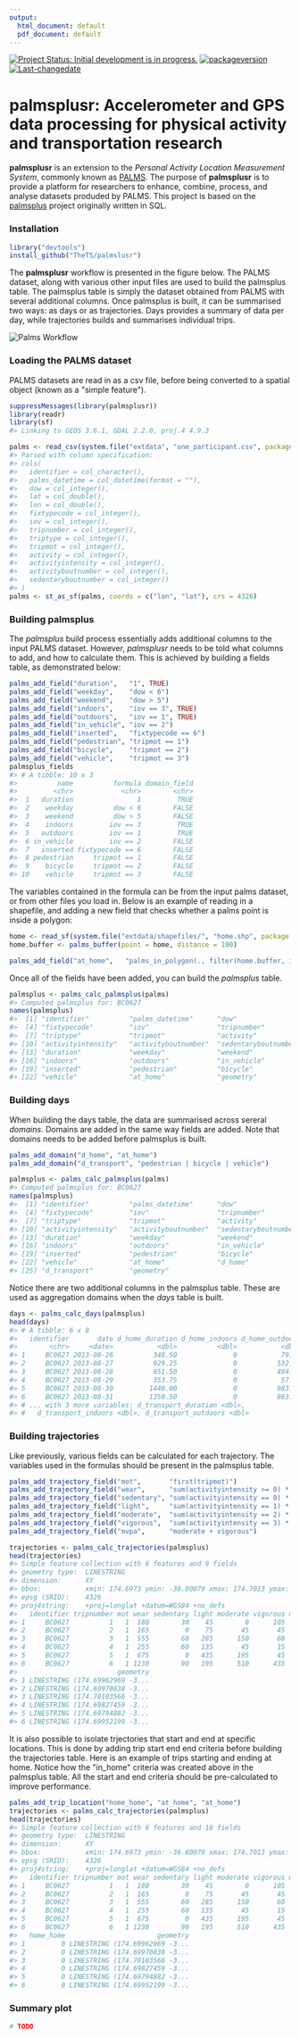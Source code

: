 ```yaml
---
output:
  html_document: default
  pdf_document: default
---
```

<!--[![AppVeyor Build Status](https://ci.appveyor.com/api/projects/status/github/TheTS/palmsplusr?branch=master&svg=true)](https://ci.appveyor.com/project/TheTS/palmsplusr)-->
<!--[![Travis-CI Build Status](https://travis-ci.org/TheTS/palmsplusr.svg?branch=master)](https://travis-ci.org/TheTS/palmsplusr) -->
<!--[![codecov](https://codecov.io/gh/TheTS/actigraph.sleepr/branch/master/graph/badge.svg)](https://codecov.io/gh/TheTS/actigraph.sleepr)-->
[![Project Status: Initial development is in progress.](http://www.repostatus.org/badges/latest/wip.svg)](http://www.repostatus.org/#wip) [![packageversion](https://img.shields.io/badge/Package%20version-0.1.0-orange.svg)](commits/master) [![Last-changedate](https://img.shields.io/badge/last%20change-2017--12--12-yellowgreen.svg?style=flat-square)](/commits/master)

<!-- README.md is generated from README.Rmd. Please edit that file -->
palmsplusr: Accelerometer and GPS data processing for physical activity and transportation research
===================================================================================================

**palmsplusr** is an extension to the *Personal Activity Location Measurement System*, commonly known as [PALMS](https://ucsd-palms-project.wikispaces.com/). The purpose of **palmsplusr** is to provide a platform for researchers to enhance, combine, process, and analyse datasets produded by PALMS. This project is based on the [palmsplus](https://github.com/bsnizek/palmsplus) project originally written in SQL.

### Installation

``` r
library("devtools")
install_github("TheTS/palmslusr")
```

The **palmsplusr** workflow is presented in the figure below. The PALMS dataset, along with various other input files are used to build the palmsplus table. The palmsplus table is simply the dataset obtained from PALMS with several additional columns. Once palmsplus is built, it can be summarised two ways: as days or as trajectories. Days provides a summary of data per day, while trajectories builds and summarises individual trips.

![Palms Workflow](https://i.imgur.com/oDXd5vL.png)

### Loading the PALMS dataset

PALMS datasets are read in as a csv file, before being converted to a spatial object (known as a "simple feature").

``` r
suppressMessages(library(palmsplusr))
library(readr)
library(sf)
#> Linking to GEOS 3.6.1, GDAL 2.2.0, proj.4 4.9.3

palms <- read_csv(system.file("extdata", "one_participant.csv", package = "palmsplusr"))
#> Parsed with column specification:
#> cols(
#>   identifier = col_character(),
#>   palms_datetime = col_datetime(format = ""),
#>   dow = col_integer(),
#>   lat = col_double(),
#>   lon = col_double(),
#>   fixtypecode = col_integer(),
#>   iov = col_integer(),
#>   tripnumber = col_integer(),
#>   triptype = col_integer(),
#>   tripmot = col_integer(),
#>   activity = col_integer(),
#>   activityintensity = col_integer(),
#>   activityboutnumber = col_integer(),
#>   sedentaryboutnumber = col_integer()
#> )
palms <- st_as_sf(palms, coords = c("lon", "lat"), crs = 4326)
```

### Building palmsplus

The *palmsplus* build process essentially adds additional columns to the input PALMS dataset. However, *palmsplusr* needs to be told what columns to add, and how to calculate them. This is achieved by building a fields table, as demonstrated below:

``` r
palms_add_field("duration",   "1", TRUE)
palms_add_field("weekday",    "dow < 6")
palms_add_field("weekend",    "dow > 5")
palms_add_field("indoors",    "iov == 3", TRUE)
palms_add_field("outdoors",   "iov == 1", TRUE)
palms_add_field("in_vehicle", "iov == 2")
palms_add_field("inserted",   "fixtypecode == 6")
palms_add_field("pedestrian", "tripmot == 1")
palms_add_field("bicycle",    "tripmot == 2")
palms_add_field("vehicle",    "tripmot == 3")
palmsplus_fields
#> # A tibble: 10 x 3
#>          name          formula domain_field
#>         <chr>            <chr>        <chr>
#>  1   duration                1         TRUE
#>  2    weekday          dow < 6        FALSE
#>  3    weekend          dow > 5        FALSE
#>  4    indoors         iov == 3         TRUE
#>  5   outdoors         iov == 1         TRUE
#>  6 in_vehicle         iov == 2        FALSE
#>  7   inserted fixtypecode == 6        FALSE
#>  8 pedestrian     tripmot == 1        FALSE
#>  9    bicycle     tripmot == 2        FALSE
#> 10    vehicle     tripmot == 3        FALSE
```

The variables contained in the formula can be from the input palms dataset, or from other files you load in. Below is an example of reading in a shapefile, and adding a new field that checks whether a palms point is inside a polygon:

``` r
home <- read_sf(system.file("extdata/shapefiles/", "home.shp", package = "palmsplusr"))
home.buffer <- palms_buffer(point = home, distance = 100)

palms_add_field("at_home",   "palms_in_polygon(., filter(home.buffer, identifier == i), \"identifier\")")
```

Once all of the fields have been added, you can build the *palmsplus* table.

``` r
palmsplus <- palms_calc_palmsplus(palms)
#> Computed palmsplus for: BC0627
names(palmsplus)
#>  [1] "identifier"          "palms_datetime"      "dow"                
#>  [4] "fixtypecode"         "iov"                 "tripnumber"         
#>  [7] "triptype"            "tripmot"             "activity"           
#> [10] "activityintensity"   "activityboutnumber"  "sedentaryboutnumber"
#> [13] "duration"            "weekday"             "weekend"            
#> [16] "indoors"             "outdoors"            "in_vehicle"         
#> [19] "inserted"            "pedestrian"          "bicycle"            
#> [22] "vehicle"             "at_home"             "geometry"
```

### Building days

When building the days table, the data are summarised across sereral *domains*. Domains are added in the same way fields are added. Note that domains needs to be added before palmsplus is built.

``` r
palms_add_domain("d_home", "at_home")
palms_add_domain("d_transport", "pedestrian | bicycle | vehicle")

palmsplus <- palms_calc_palmsplus(palms)
#> Computed palmsplus for: BC0627
names(palmsplus)
#>  [1] "identifier"          "palms_datetime"      "dow"                
#>  [4] "fixtypecode"         "iov"                 "tripnumber"         
#>  [7] "triptype"            "tripmot"             "activity"           
#> [10] "activityintensity"   "activityboutnumber"  "sedentaryboutnumber"
#> [13] "duration"            "weekday"             "weekend"            
#> [16] "indoors"             "outdoors"            "in_vehicle"         
#> [19] "inserted"            "pedestrian"          "bicycle"            
#> [22] "vehicle"             "at_home"             "d_home"             
#> [25] "d_transport"         "geometry"
```

Notice there are two additional columns in the palmsplus table. These are used as aggregation domains when the *days* table is built.

``` r
days <- palms_calc_days(palmsplus)
head(days)
#> # A tibble: 6 x 8
#>   identifier       date d_home_duration d_home_indoors d_home_outdoors
#>        <chr>     <date>           <dbl>          <dbl>           <dbl>
#> 1     BC0627 2013-08-26          348.50              0           79.50
#> 2     BC0627 2013-08-27          929.25              0          532.00
#> 3     BC0627 2013-08-28          651.50              0          494.75
#> 4     BC0627 2013-08-29          353.75              0           57.75
#> 5     BC0627 2013-08-30         1440.00              0          983.50
#> 6     BC0627 2013-08-31         1350.50              0          863.25
#> # ... with 3 more variables: d_transport_duration <dbl>,
#> #   d_transport_indoors <dbl>, d_transport_outdoors <dbl>
```

### Building trajectories

Like previously, various fields can be calculated for each trajectory. The variables used in the formulas should be present in the palmsplus table.

``` r
palms_add_trajectory_field("mot",       "first(tripmot)")
palms_add_trajectory_field("wear",      "sum(activityintensity >= 0) * epoch")
palms_add_trajectory_field("sedentary", "sum(activityintensity == 0) * epoch")
palms_add_trajectory_field("light",     "sum(activityintensity == 1) * epoch")
palms_add_trajectory_field("moderate",  "sum(activityintensity == 2) * epoch")
palms_add_trajectory_field("vigorous",  "sum(activityintensity == 3) * epoch")
palms_add_trajectory_field("mvpa",      "moderate + vigorous")
```

``` r
trajectories <- palms_calc_trajectories(palmsplus)
head(trajectories)
#> Simple feature collection with 6 features and 9 fields
#> geometry type:  LINESTRING
#> dimension:      XY
#> bbox:           xmin: 174.6973 ymin: -36.80079 xmax: 174.7013 ymax: -36.79289
#> epsg (SRID):    4326
#> proj4string:    +proj=longlat +datum=WGS84 +no_defs
#>   identifier tripnumber mot wear sedentary light moderate vigorous mvpa
#> 1     BC0627          1   1  180        30    45        0      105  105
#> 2     BC0627          2   1  165         0    75       45       45   90
#> 3     BC0627          3   1  555        60   285      150       60  210
#> 4     BC0627          4   1  255        60   135       45       15   60
#> 5     BC0627          5   1  675         0   435      195       45  240
#> 6     BC0627          6   1 1230        90   195      510      435  945
#>                         geometry
#> 1 LINESTRING (174.69962969 -3...
#> 2 LINESTRING (174.69970838 -3...
#> 3 LINESTRING (174.70103566 -3...
#> 4 LINESTRING (174.69827459 -3...
#> 5 LINESTRING (174.69794882 -3...
#> 6 LINESTRING (174.69952199 -3...
```

It is also possible to isolate trjectories that start and end at specific locations. This is done by adding trip start end end criteria before building the trajectories table. Here is an example of trips starting and ending at home. Notice how the "in\_home" criteria was created above in the palmsplus table. All the start and end criteria should be pre-calculated to improve performance.

``` r
palms_add_trip_location("home_home", "at_home", "at_home")
trajectories <- palms_calc_trajectories(palmsplus)
head(trajectories)
#> Simple feature collection with 6 features and 10 fields
#> geometry type:  LINESTRING
#> dimension:      XY
#> bbox:           xmin: 174.6973 ymin: -36.80079 xmax: 174.7013 ymax: -36.79289
#> epsg (SRID):    4326
#> proj4string:    +proj=longlat +datum=WGS84 +no_defs
#>   identifier tripnumber mot wear sedentary light moderate vigorous mvpa
#> 1     BC0627          1   1  180        30    45        0      105  105
#> 2     BC0627          2   1  165         0    75       45       45   90
#> 3     BC0627          3   1  555        60   285      150       60  210
#> 4     BC0627          4   1  255        60   135       45       15   60
#> 5     BC0627          5   1  675         0   435      195       45  240
#> 6     BC0627          6   1 1230        90   195      510      435  945
#>   home_home                       geometry
#> 1         0 LINESTRING (174.69962969 -3...
#> 2         0 LINESTRING (174.69970838 -3...
#> 3         0 LINESTRING (174.70103566 -3...
#> 4         0 LINESTRING (174.69827459 -3...
#> 5         0 LINESTRING (174.69794882 -3...
#> 6         0 LINESTRING (174.69952199 -3...
```

### Summary plot

``` r
# TODO
```
